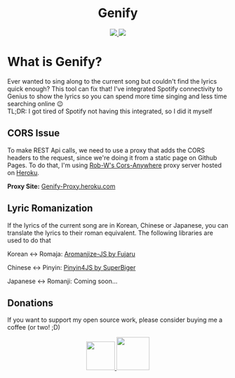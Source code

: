 <h1 align="center">
  <br>
  Genify
  </br>
</h1>

<p align="center">
  <a href="https://twitter.com/JoshLmao">
    <img src="https://img.shields.io/badge/twitter-JoshLmao-blue.svg?style=flat-square.svg"/>
  </a>
  <a href="https://genify.joshlmao.com">
    <img src="https://img.shields.io/badge/website-online-green.svg?style=flat-square.svg"/>
  </a>
</p>

# What is Genify?

Ever wanted to sing along to the current song but couldn't find the lyrics quick enough? 
This tool can fix that! I've integrated Spotify connectivity to Genius to show the lyrics
so you can spend more time singing and less time searching online 😉
<br/>
TL;DR: I got tired of Spotify not having this integrated, so I did it myself

## CORS Issue

To make REST Api calls, we need to use a proxy that adds the CORS headers to the request, since we're doing it from a static page on Github Pages. To do that, I'm using [Rob-W's Cors-Anywhere](https://github.com/Rob--W/cors-anywhere/) proxy server hosted on [Heroku](https://heroku.com/).

**Proxy Site:** [Genify-Proxy.heroku.com](https://genify-proxy.herokuapp.com)

## Lyric Romanization

If the lyrics of the current song are in Korean, Chinese or Japanese, you can translate the lyrics to their roman equivalent. The following libraries are used to do that

Korean <-> Romaja: [Aromanjize-JS by Fujaru](https://github.com/fujaru/aromanize-js)

Chinese <-> Pinyin: [Pinyin4JS by SuperBiger](https://github.com/superbiger/pinyin4js)

Japanese <-> Romanji: Coming soon...

## Donations

If you want to support my open source work, please consider buying me a coffee (or two! ;D)

<p align="center">
  <a href="https://ko-fi.com/joshlmao"><img src="https://i.imgur.com/zDeHMoK.png" height="65px"/>
  <a href="https://paypal.me/ijoshlmao"><img src="https://i.imgur.com/UfSd0gP.png" height="75px"/>
</p>
